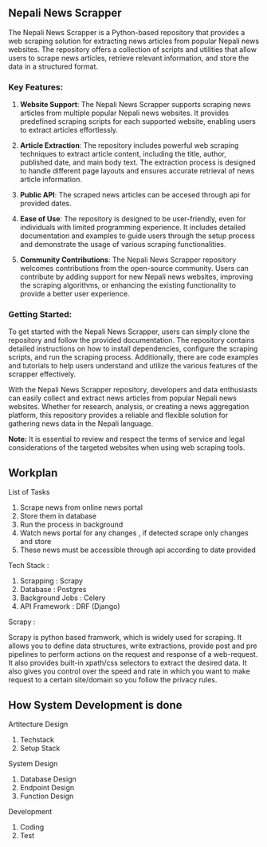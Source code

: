 ## Nepali News Scrapper

The Nepali News Scrapper is a Python-based repository that provides a web scraping solution for extracting news articles from popular Nepali news websites. The repository offers a collection of scripts and utilities that allow users to scrape news articles, retrieve relevant information, and store the data in a structured format.

### Key Features:

1. **Website Support**: The Nepali News Scrapper supports scraping news articles from multiple popular Nepali news websites. It provides predefined scraping scripts for each supported website, enabling users to extract articles effortlessly.

2. **Article Extraction**: The repository includes powerful web scraping techniques to extract article content, including the title, author, published date, and main body text. The extraction process is designed to handle different page layouts and ensures accurate retrieval of news article information.

3. **Public API**: The scraped news articles can be accesed through api for provided dates.

5. **Ease of Use**: The repository is designed to be user-friendly, even for individuals with limited programming experience. It includes detailed documentation and examples to guide users through the setup process and demonstrate the usage of various scraping functionalities.

6. **Community Contributions**: The Nepali News Scrapper repository welcomes contributions from the open-source community. Users can contribute by adding support for new Nepali news websites, improving the scraping algorithms, or enhancing the existing functionality to provide a better user experience.

### Getting Started:

To get started with the Nepali News Scrapper, users can simply clone the repository and follow the provided documentation. The repository contains detailed instructions on how to install dependencies, configure the scraping scripts, and run the scraping process. Additionally, there are code examples and tutorials to help users understand and utilize the various features of the scrapper effectively.

With the Nepali News Scrapper repository, developers and data enthusiasts can easily collect and extract news articles from popular Nepali news websites. Whether for research, analysis, or creating a news aggregation platform, this repository provides a reliable and flexible solution for gathering news data in the Nepali language.

**Note:** It is essential to review and respect the terms of service and legal considerations of the targeted websites when using web scraping tools.


## Workplan 

List of Tasks 

1. Scrape news from online news portal 
2. Store them in database 
3. Run the process in background 
4. Watch news portal for any changes , if detected scrape only changes  and store 
5. These news must be accessible through api according to date provided 

Tech Stack :

1. Scrapping : Scrapy
2. Database : Postgres 
3. Background Jobs : Celery 
4. API Framework : DRF (Django)

Scrapy :

Scrapy is python based framwork, which is widely used for scraping. It allows you to define data structures, write extractions, provide post and pre pipelines to perform actions on the request and response of a web-request. It also provides built-in xpath/css selectors to extract the desired data. It also gives you control over the speed and rate in which you want to make request to a certain site/domain so you follow the privacy rules.



## How System Development is done 


Artitecture Design 

1. Techstack 
2. Setup Stack

System Design 

1. Database Design
2. Endpoint Design 
3. Function Design 

Development 

1. Coding  
2. Test


